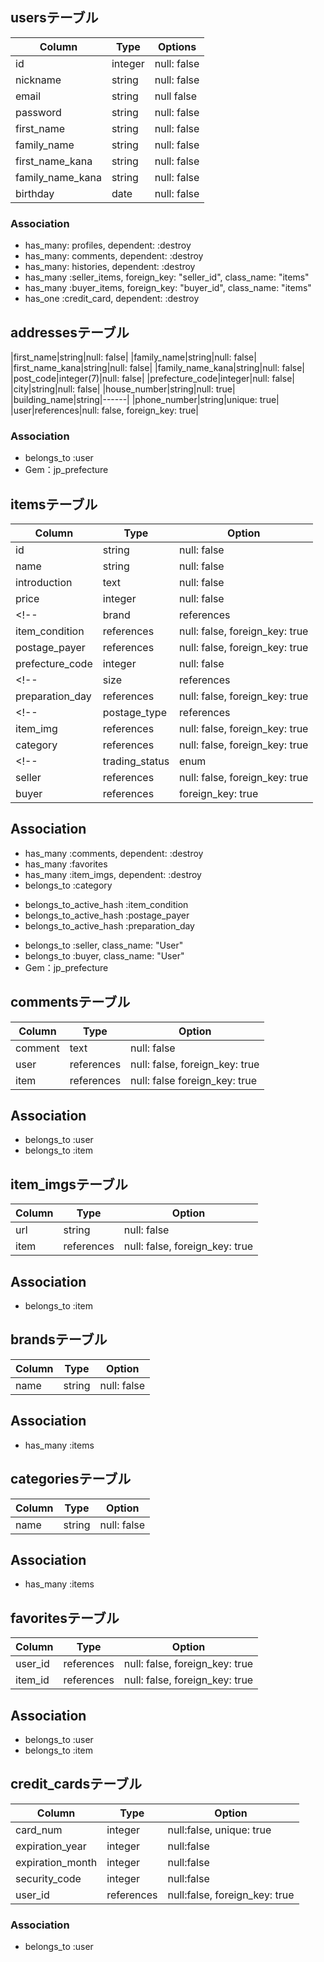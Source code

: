 ## usersテーブル
|Column|Type|Options|
|------|----|-------|
|id|integer|null: false|
|nickname|string|null: false|
|email|string|null false|
|password|string|null: false|
|first_name|string|null: false|
|family_name|string|null: false|
|first_name_kana|string|null: false|
|family_name_kana|string|null: false|
|birthday|date|null: false|

### Association
- has_many: profiles, dependent: :destroy
- has_many: comments, dependent: :destroy
- has_many: histories, dependent: :destroy
- has_many :seller_items, foreign_key: "seller_id", class_name: "items"
- has_many :buyer_items, foreign_key: "buyer_id", class_name: "items"
- has_one :credit_card, dependent: :destroy


## addressesテーブル

|first_name|string|null: false|
|family_name|string|null: false|
|first_name_kana|string|null: false|
|family_name_kana|string|null: false|
|post_code|integer(7)|null: false|
|prefecture_code|integer|null: false|
|city|string|null: false|
|house_number|string|null: true|
|building_name|string|------|
|phone_number|string|unique: true|
|user|references|null: false, foreign_key: true|

### Association
- belongs_to :user
- Gem：jp_prefecture

## itemsテーブル
|Column|Type|Option|
|------|----|------|
|id|string|null: false|
|name|string|null: false|
|introduction|text|null: false|
|price|integer|null: false|
<!-- |brand|references|foreign_key: true| -->
|item_condition|references|null: false, foreign_key: true|
|postage_payer|references|null: false, foreign_key: true|
|prefecture_code|integer|null: false|
<!-- |size|references|null: false, foreign_key: true| -->
|preparation_day|references|null: false, foreign_key: true|
<!-- |postage_type|references|null: false, foreign_key: true| -->
|item_img|references|null: false, foreign_key: true|
|category|references|null: false, foreign_key: true|
<!-- |trading_status|enum|null: false| -->
|seller|references|null: false, foreign_key: true|
|buyer|references|foreign_key: true|

## Association
- has_many :comments, dependent: :destroy
- has_many :favorites
- has_many :item_imgs, dependent: :destroy
- belongs_to :category
<!-- - belongs_to_active_hash :size -->
- belongs_to_active_hash :item_condition
- belongs_to_active_hash :postage_payer
- belongs_to_active_hash :preparation_day
<!-- - belongs_to_active_hash :postage_type -->
<!-- - belongs_to :brand -->
- belongs_to :seller, class_name: "User"
- belongs_to :buyer, class_name: "User"
- Gem：jp_prefecture


## commentsテーブル
|Column|Type|Option|
|------|----|------|
|comment|text|null: false|
|user|references|null: false, foreign_key: true|
|item|references|null: false foreign_key: true|

## Association
- belongs_to :user
- belongs_to :item


## item_imgsテーブル
|Column|Type|Option|
|------|----|------|
|url|string|null: false|
|item|references|null: false, foreign_key: true|

## Association
- belongs_to :item


## brandsテーブル
|Column|Type|Option|
|------|----|------|
|name|string|null: false|

## Association
- has_many :items


## categoriesテーブル
|Column|Type|Option|
|------|----|------|
|name|string|null: false|

## Association
- has_many :items


## favoritesテーブル
|Column|Type|Option|
|------|----|------|
|user_id|references|null: false, foreign_key: true|
|item_id|references|null: false, foreign_key: true|

## Association
- belongs_to :user
- belongs_to :item


## credit_cardsテーブル
|Column|Type|Option|
|------|----|------|
|card_num|integer|null:false, unique: true|
|expiration_year|integer|null:false|
|expiration_month|integer|null:false|
|security_code|integer|null:false|
|user_id|references|null:false, foreign_key: true|

### Association
- belongs_to :user